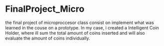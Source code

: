 # FinalProject_Micro
the final project of microproccesor class consist on implement what was learned in the couse on a prototype. In my case, i created a Intelligent Coin Holder, where ill sum the total amount of coins inserted and will also evaluate the amount of coins individually. 
